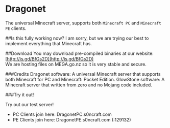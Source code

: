 Dragonet
========

The universal Minecraft server, supports both `Minecraft PC` and `Minecraft PE` clients. 

##Is this fully working now?
I am sorry, but we are trying our best to implement everything that Minecraft has. 

##Download
You may download pre-compiled binaries at our website:
[http://is.gd/BfGs2D](http://is.gd/BfGs2D)<br>
We are hosting files on MEGA.go.nz so it is very stable and secure. <br>

###Credits
Dragonet software: A universal Minecraft server that supports both Minecraft for PC and Minecraft: Pocket Edition. 
GlowStone software: A Minecraft server that written from zero and no Mojang code included. 


###Try it out!

Try out our test server!
+ PC Clients join here: DragonetPC.s0ncraft.com
+ PE Clients join here: DragonetPE.s0ncraft.com (:129132)
